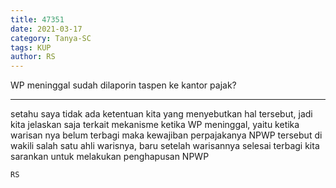 ```yaml
---
title: 47351
date: 2021-03-17
category: Tanya-SC
tags: KUP
author: RS
---
```


WP meninggal sudah dilaporin taspen ke kantor pajak?

---

setahu saya tidak ada ketentuan kita yang menyebutkan hal tersebut, jadi kita jelaskan saja terkait mekanisme ketika WP meninggal, yaitu ketika warisan nya belum terbagi maka kewajiban perpajakanya NPWP tersebut di wakili salah satu ahli warisnya, baru setelah warisannya selesai terbagi kita sarankan untuk melakukan penghapusan NPWP

`RS`
